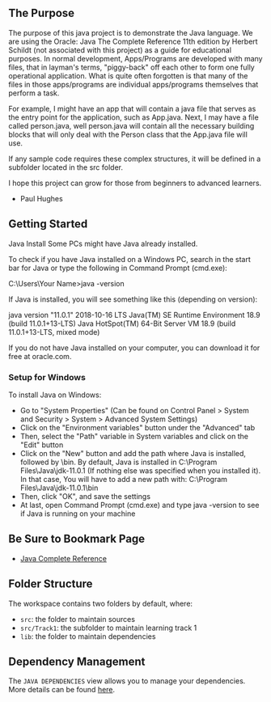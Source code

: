## The Purpose

The purpose of this java project is to demonstrate the Java language. We are using the Oracle: Java The Complete Reference 11th edition by Herbert Schildt (not associated with this project) as a guide for educational purposes. In normal development, Apps/Programs are developed with many files, that in layman's terms, "piggy-back" off each other to form one fully operational application. What is quite often forgotten is that many of the files in those apps/programs are individual apps/programs themselves that perform a task.

For example, I might have an app that will contain a java file that serves as the entry point for the application, such as App.java. Next, I may have a file called person.java, well person.java will contain all the necessary building blocks that will only deal with the Person class that the App.java file will use. 

If any sample code requires these complex structures, it will be defined in a subfolder located in the src folder.

I hope this project can grow for those from beginners to advanced learners.

- Paul Hughes

## Getting Started
Java Install
Some PCs might have Java already installed.

To check if you have Java installed on a Windows PC, search in the start bar for Java or type the following in Command Prompt (cmd.exe):

C:\Users\Your Name>java -version

If Java is installed, you will see something like this (depending on version):

java version "11.0.1" 2018-10-16 LTS
Java(TM) SE Runtime Environment 18.9 (build 11.0.1+13-LTS)
Java HotSpot(TM) 64-Bit Server VM 18.9 (build 11.0.1+13-LTS, mixed mode)

If you do not have Java installed on your computer, you can download it for free at oracle.com.

### Setup for Windows
To install Java on Windows:

- Go to "System Properties" (Can be found on Control Panel > System and Security > System > Advanced System Settings)
- Click on the "Environment variables" button under the "Advanced" tab
- Then, select the "Path" variable in System variables and click on the "Edit" button
- Click on the "New" button and add the path where Java is installed, followed by \bin. By default, Java is installed in C:\Program Files\Java\jdk-11.0.1 (If nothing else was specified when you installed it). In that case, You will have to add a new path with: C:\Program Files\Java\jdk-11.0.1\bin
- Then, click "OK", and save the settings
- At last, open Command Prompt (cmd.exe) and type java -version to see if Java is running on your machine




## Be Sure to Bookmark Page
- [Java Complete Reference](https://hughpaud2014.github.io/javaCompleteReferenceBundle/)

## Folder Structure

The workspace contains two folders by default, where:

- `src`: the folder to maintain sources
- `src/Track1`: the subfolder to maintain learning track 1
- `lib`: the folder to maintain dependencies

## Dependency Management

The `JAVA DEPENDENCIES` view allows you to manage your dependencies. More details can be found [here](https://github.com/microsoft/vscode-java-pack/blob/master/release-notes/v0.9.0.md#work-with-jar-files-directly).
